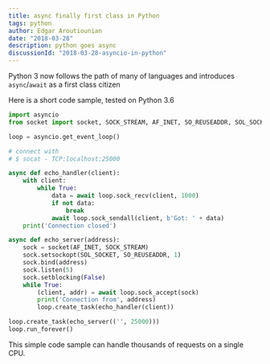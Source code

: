 ```yaml
---
title: async finally first class in Python
tags: python
author: Edgar Aroutiounian
date: "2018-03-28"
description: python goes async
discussionId: "2018-03-28-asyncio-in-python"
---
```


Python 3 now follows the path of many of languages and introduces `async`/`await` as a first class
citizen

Here is a short code sample, tested on Python 3.6

```python
import asyncio
from socket import socket, SOCK_STREAM, AF_INET, SO_REUSEADDR, SOL_SOCKET

loop = asyncio.get_event_loop()

# connect with
# $ socat - TCP:localhost:25000

async def echo_handler(client):
    with client:
        while True:
            data = await loop.sock_recv(client, 1000)
            if not data:
                break
            await loop.sock_sendall(client, b'Got: ' + data)
    print('Connection closed')

async def echo_server(address):
    sock = socket(AF_INET, SOCK_STREAM)
    sock.setsockopt(SOL_SOCKET, SO_REUSEADDR, 1)
    sock.bind(address)
    sock.listen(5)
    sock.setblocking(False)
    while True:
        (client, addr) = await loop.sock_accept(sock)
        print('Connection from', address)
        loop.create_task(echo_handler(client))

loop.create_task(echo_server(('', 25000)))
loop.run_forever()
```

This simple code sample can handle thousands of requests on a single CPU.
